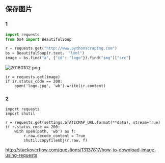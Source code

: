 ## 保存图片
### 1
```python
import requests
from bs4 import BeautifulSoup

r = requests.get("http://www.pythonscraping.com")
bs = BeautifulSoup(r.text， "lxml")
image = bs.find("a", {"id": "logo"}).find("img")["src"]
```
![20180102.png](http://upload-images.jianshu.io/upload_images/3146277-2c3d64e96bd5cbb5.png?imageMogr2/auto-orient/strip%7CimageView2/2/w/1240)
```
ir = requests.get(image)
if ir.status_code == 200:
    open('logo.jpg', 'wb').write(ir.content)
```
### 2
```
import requests
import shutil

r = requests.get(settings.STATICMAP_URL.format(**data), stream=True)
if r.status_code == 200:
    with open(path, 'wb') as f:
        r.raw.decode_content = True
        shutil.copyfileobj(r.raw, f)        
```
http://stackoverflow.com/questions/13137817/how-to-download-image-using-requests